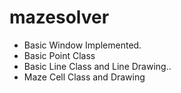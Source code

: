 # mazesolver
* Basic Window Implemented.
* Basic Point Class
* Basic Line Class and Line Drawing..
* Maze Cell Class and Drawing
